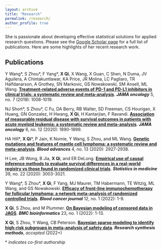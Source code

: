```yaml
---
layout: archive
title: "Research"
permalink: /research/
author_profile: true
---
```


She is passionate about developing effective statistical solutions for applied research questions. Please see the [Google Scholar page]() for a full list of publications. Here are some highlights of her recent research work.

## Publications 

Y Wang\*, S Zhou\*, F Yang\*, **X Qi**, X Wang, X Guan, C Shen, N Duma, JV Aguilera, A Chintakuntlawar, KA Price, JR Molina, LC Pagliaro, TR Halfdanarson, A Grothey, SN Markovic, GS Nowakowski, SM Ansell, ML Wang. [**Treatment-related adverse events of PD-1 and PD-L1 inhibitors in clinical trials: a systematic review and meta-analysis**](https://jamanetwork.com/journals/jamaoncology/fullarticle/2731143). ***JAMA oncology*** 5, no. 7 (2019): 1008-1019.


NJ Short\*, S Zhou\*, C Fu, DA Berry, RB Walter, SD Freeman, CS Hourigan, X Huang, GN Gonzalez, H Hwang, **X Qi**, H Kantarjian, F Ravandi. [**Association of measurable residual disease with survival outcomes in patients with acute myeloid leukemia: a systematic review and meta-analysis**](https://jamanetwork.com/journals/jamaoncology/fullarticle/2771199). ***JAMA oncology*** 6, no. 12 (2020): 1890-1899.


HA Hill\*, **X Qi**\*, P Jain, K Nomie, Y Wang, S Zhou, and ML Wang. [**Genetic mutations and features of mantle cell lymphoma: a systematic review and meta-analysis**](https://doi.org/10.1182/bloodadvances.2019001350). ***Blood advances*** 4, no. 13 (2020): 2927-2938.


H Lee, JB Wong, B Jia, **X Qi**, and ER DeLong. [**Empirical use of causal inference methods to evaluate survival differences in a real‐world registry vs those found in randomized clinical trials**](https://doi.org/10.1002/sim.8581). ***Statistics in medicine*** 39, no. 22 (2020): 3003-3021.


Y Wang\*, S Zhou\*, **X Qi**, F Yang, MJ Maurer, TM Habermann, TE Witzig, ML Wang, and GS Nowakowski. [**Efficacy of front-line immunochemotherapy for follicular lymphoma: a network meta-analysis of randomized controlled trials**](https://doi.org/10.1038/s41408-021-00598-x). ***Blood cancer journal*** 12, no. 1 (2022): 1-9.


**X Qi**, S Zhou, and M Plummer. [**On Bayesian modeling of censored data in JAGS**](https://doi.org/10.1186/s12859-021-04496-8). ***BMC bioinformatics*** 23, no. 1 (2022): 1-13.


**X Qi**, S Zhou, Y Wang, CB Peterson. [**Bayesian sparse modeling to identify high-risk subgroups in meta-analysis of safety data**]( https://doi.org/10.1002/jrsm.1597). ***Research synthesis methods***, *accepted* (2022+)

\* *indicates co-first authorship*
